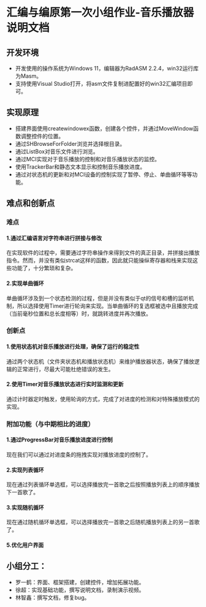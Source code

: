 # 汇编与编原第一次小组作业-音乐播放器说明文档
## 开发环境
* 开发使用的操作系统为Windows 11，编辑器为RadASM 2.2.4，win32运行库为Masm。
* 支持使用Visual Studio打开，将asm文件复制进配置好的win32汇编项目即可。
## 实现原理
* 搭建界面使用createwindowex函数，创建各个控件，并通过MoveWindow函数调整控件的位置。
* 通过SHBrowseForFolder浏览并选择根目录。
* 通过ListBox对音乐文件进行浏览。
* 通过MCI实现对于音乐播放的控制和对音乐播放状态的监控。
* 使用TrackerBar和静态文本显示和控制音乐播放进度。
* 通过对状态机的更新和对MCI设备的控制实现了暂停、停止、单曲循环等等功能。
## 难点和创新点
### 难点
#### 1.通过汇编语言对字符串进行拼接与修改
在实现软件的过程中，需要通过字符串操作来得到文件的真正目录，并拼接出播放指令。然而，并没有类似strcat这样的函数，因此就只能操纵寄存器和栈来实现这些功能了，十分繁琐和复杂。
#### 2.实现单曲循环
单曲循环涉及到一个状态检测的过程，但是并没有类似于qt的信号和槽的监听机制，所以选择使用Timer进行轮询来实现。当单曲循环的复选框被选中且播放完成（当前毫秒位置和总长度相等）时，就跳转进度并再次播放。

### 创新点
#### 1.使用状态机对音乐播放进行处理，确保了运行的稳定性
通过两个状态机（文件夹状态机和播放状态机）来维护播放器状态，确保了播放逻辑的正常进行，尽最大可能杜绝错误的发生。
#### 2.使用Timer对音乐播放状态进行实时监测和更新
通过计时器定时触发，使用轮询的方式，完成了对进度的检测和对特殊播放模式的实现。

### 附加功能（与中期相比的进度）
#### 1.通过ProgressBar对音乐播放进度进行控制
现在我们可以通过对进度条的拖拽实现对播放进度的控制了。
#### 2.实现列表循环
现在通过列表循环单选框，可以选择播放完一首歌之后按照播放列表上的顺序播放下一首歌了。
#### 3.实现随机循环
现在通过随机循环单选框，可以选择播放完一首歌之后随机播放列表上的另一首歌了。

#### 5.优化用户界面
## 小组分工：
* 罗一鹤：界面、框架搭建，创建控件，增加拓展功能。
* 徐超：实现基础功能，撰写说明文档，录制演示视频。
* 林智鑫：撰写文档，修复bug。